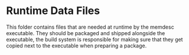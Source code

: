 # Runtime Data Files

This folder contains files that are needed at runtime by the memdesc executable.
They should be packaged and shipped alongside the executable, the build system
is responsible for making sure that they get copied next to the executable
when preparing a package.